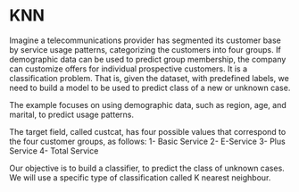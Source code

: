 # KNN

Imagine a telecommunications provider has segmented its customer base by service usage patterns, categorizing the customers into four groups. If demographic data can be used to predict group membership, the company can customize offers for individual prospective customers. It is a classification problem. That is, given the dataset, with predefined labels, we need to build a model to be used to predict class of a new or unknown case.

The example focuses on using demographic data, such as region, age, and marital, to predict usage patterns.

The target field, called custcat, has four possible values that correspond to the four customer groups, as follows: 1- Basic Service 2- E-Service 3- Plus Service 4- Total Service

Our objective is to build a classifier, to predict the class of unknown cases. We will use a specific type of classification called K nearest neighbour.
